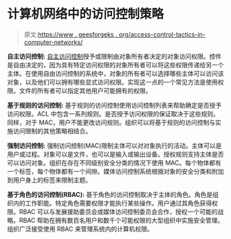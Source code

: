 # 计算机网络中的访问控制策略

> 原文:[https://www . geesforgeks . org/access-control-tactics-in-computer-networks/](https://www.geeksforgeeks.org/access-control-tactics-in-computer-networks/)

**自主访问控制:**
[自主访问控制](https://www.geeksforgeeks.org/access-control-in-computer-network/)授予或限制由对象所有者决定的对象访问权限。控件是自由决定的，因为具有特定访问权限的对象所有者可以将这些权限传递给另一个主体。在使用自由访问控制的系统中，对象的所有者可以选择哪些主体可以访问该对象，以及他们可以拥有哪些显式访问权限。实现这一点的一个常见方法是使用权限。文件的所有者可以指定其他用户可能拥有的权限。

**基于规则的访问控制:**
基于规则的访问控制使用访问控制列表来帮助确定是否授予访问权限。ACL 中包含一系列规则。是否授予访问权限的保证取决于这些规则。同样，对于 MAC，用户不能更改访问规则。组织可以将基于规则的访问控制与实施访问限制的其他策略相结合。

**强制访问控制:**
强制访问控制(MAC)限制主体可以对对象执行的活动。主体可以是用户或过程。对象可以是文件，也可以是输入或输出设备。授权规则支持主体是否可以访问对象。组织在存在不同级别安全分类的情况下使用 MAC。每个物体都有一个标签，每个物体都有一个间隙。媒体访问控制系统根据对象的安全分类和附加到用户身上的标签来限制主题。

**基于角色的访问控制(RBAC):**
基于角色的访问控制取决于主体的角色。角色是组织内的工作职能。特定角色需要权限才能执行某些操作。用户通过其角色获得权限。RBAC 可以与发展援助委员会或媒体访问控制委员会合作，授权一个可能的战略。RBAC 帮助在拥有数百名用户和数千个可能权限的大型组织中实施安全管理。组织广泛接受使用 RBAC 来管理系统内的计算机权限。